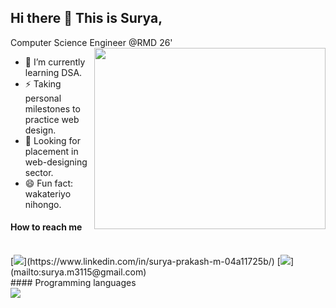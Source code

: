 ## Hi there 👋 This is Surya,
Computer Science Engineer @RMD 26'
<img src="https://i.pinimg.com/originals/93/de/f6/93def6964d887005431cb95589c5ae3d.gif" align="right" width="370" height="290">
- 🌱 I’m currently learning DSA.
- ⚡ Taking personal milestones to practice web design.
- 🔭 Looking for placement in web-designing sector.
- 😄 Fun fact: wakateriyo nihongo.

#### How to reach me
<br/>
[<img src="https://img.shields.io/badge/LinkedIn-0077B5?style=for-the-badge&logo=linkedin&logoColor=white" />](https://www.linkedin.com/in/surya-prakash-m-04a11725b/)
[<img src="https://img.shields.io/badge/Gmail-D14836?style=for-the-badge&logo=gmail&logoColor=white" />](mailto:surya.m3115@gmail.com)
<br/>
#### Programming languages
<br/>
<img src="https://img.shields.io/badge/Java-ED8B00?style=for-the-badge&logo=openjdk&logoColor=white" />



<!--
**buckysurya/buckysurya** is a ✨ _special_ ✨ repository because its `README.md` (this file) appears on your GitHub profile.

Here are some ideas to get you started:

- 🔭 I’m currently working on ...
- 🌱 I’m currently learning ...
- 👯 I’m looking to collaborate on ...
- 🤔 I’m looking for help with ...
- 💬 Ask me about ...
- 📫 How to reach me: ...
- 😄 Pronouns: ...
- ⚡ Fun fact: ...
-->
